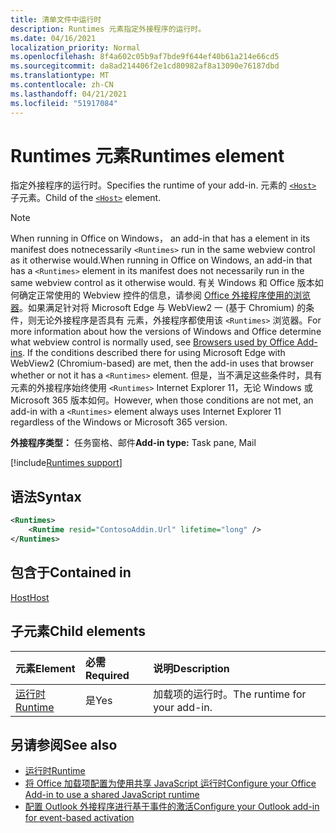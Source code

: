 ```yaml
---
title: 清单文件中运行时
description: Runtimes 元素指定外接程序的运行时。
ms.date: 04/16/2021
localization_priority: Normal
ms.openlocfilehash: 8f4a602c05b9af7bde9f644ef40b61a214e66cd5
ms.sourcegitcommit: da8ad214406f2e1cd80982af8a13090e76187dbd
ms.translationtype: MT
ms.contentlocale: zh-CN
ms.lasthandoff: 04/21/2021
ms.locfileid: "51917084"
---
```

# <a name="runtimes-element"></a><span data-ttu-id="bd8b5-103">Runtimes 元素</span><span class="sxs-lookup"><span data-stu-id="bd8b5-103">Runtimes element</span></span>

<span data-ttu-id="bd8b5-104">指定外接程序的运行时。</span><span class="sxs-lookup"><span data-stu-id="bd8b5-104">Specifies the runtime of your add-in.</span></span> <span data-ttu-id="bd8b5-105">元素的 [`<Host>`](host.md) 子元素。</span><span class="sxs-lookup"><span data-stu-id="bd8b5-105">Child of the [`<Host>`](host.md) element.</span></span>

> [!NOTE]
> <span data-ttu-id="bd8b5-106">When running in Office on Windows， an add-in that has a element in its manifest does notnecessarily `<Runtimes>` run in the same webview control as it otherwise would.</span><span class="sxs-lookup"><span data-stu-id="bd8b5-106">When running in Office on Windows, an add-in that has a `<Runtimes>` element in its manifest does not necessarily run in the same webview control as it otherwise would.</span></span> <span data-ttu-id="bd8b5-107">有关 Windows 和 Office 版本如何确定正常使用的 Webview 控件的信息，请参阅 [Office 外接程序使用的浏览器](../../concepts/browsers-used-by-office-web-add-ins.md)。如果满足针对将 Microsoft Edge 与 WebView2 一 (基于 Chromium) 的条件，则无论外接程序是否具有 元素，外接程序都使用该 `<Runtimes>` 浏览器。</span><span class="sxs-lookup"><span data-stu-id="bd8b5-107">For more information about how the versions of Windows and Office determine what webview control is normally used, see [Browsers used by Office Add-ins](../../concepts/browsers-used-by-office-web-add-ins.md). If the conditions described there for using Microsoft Edge with WebView2 (Chromium-based) are met, then the add-in uses that browser whether or not it has a `<Runtimes>` element.</span></span> <span data-ttu-id="bd8b5-108">但是，当不满足这些条件时，具有 元素的外接程序始终使用 `<Runtimes>` Internet Explorer 11，无论 Windows 或 Microsoft 365 版本如何。</span><span class="sxs-lookup"><span data-stu-id="bd8b5-108">However, when those conditions are not met, an add-in with a `<Runtimes>` element always uses Internet Explorer 11 regardless of the Windows or Microsoft 365 version.</span></span>

<span data-ttu-id="bd8b5-109">**外接程序类型：** 任务窗格、邮件</span><span class="sxs-lookup"><span data-stu-id="bd8b5-109">**Add-in type:** Task pane, Mail</span></span>

[!include[Runtimes support](../../includes/runtimes-note.md)]

## <a name="syntax"></a><span data-ttu-id="bd8b5-110">语法</span><span class="sxs-lookup"><span data-stu-id="bd8b5-110">Syntax</span></span>

```XML
<Runtimes>
    <Runtime resid="ContosoAddin.Url" lifetime="long" />
</Runtimes>
```

## <a name="contained-in"></a><span data-ttu-id="bd8b5-111">包含于</span><span class="sxs-lookup"><span data-stu-id="bd8b5-111">Contained in</span></span>

[<span data-ttu-id="bd8b5-112">Host</span><span class="sxs-lookup"><span data-stu-id="bd8b5-112">Host</span></span>](host.md)

## <a name="child-elements"></a><span data-ttu-id="bd8b5-113">子元素</span><span class="sxs-lookup"><span data-stu-id="bd8b5-113">Child elements</span></span>

|  <span data-ttu-id="bd8b5-114">元素</span><span class="sxs-lookup"><span data-stu-id="bd8b5-114">Element</span></span> |  <span data-ttu-id="bd8b5-115">必需</span><span class="sxs-lookup"><span data-stu-id="bd8b5-115">Required</span></span>  |  <span data-ttu-id="bd8b5-116">说明</span><span class="sxs-lookup"><span data-stu-id="bd8b5-116">Description</span></span>  |
|:-----|:-----|:-----|
| [<span data-ttu-id="bd8b5-117">运行时</span><span class="sxs-lookup"><span data-stu-id="bd8b5-117">Runtime</span></span>](runtime.md) | <span data-ttu-id="bd8b5-118">是</span><span class="sxs-lookup"><span data-stu-id="bd8b5-118">Yes</span></span> |  <span data-ttu-id="bd8b5-119">加载项的运行时。</span><span class="sxs-lookup"><span data-stu-id="bd8b5-119">The runtime for your add-in.</span></span> |

## <a name="see-also"></a><span data-ttu-id="bd8b5-120">另请参阅</span><span class="sxs-lookup"><span data-stu-id="bd8b5-120">See also</span></span>

- [<span data-ttu-id="bd8b5-121">运行时</span><span class="sxs-lookup"><span data-stu-id="bd8b5-121">Runtime</span></span>](runtime.md)
- [<span data-ttu-id="bd8b5-122">将 Office 加载项配置为使用共享 JavaScript 运行时</span><span class="sxs-lookup"><span data-stu-id="bd8b5-122">Configure your Office Add-in to use a shared JavaScript runtime</span></span>](../../develop/configure-your-add-in-to-use-a-shared-runtime.md)
- [<span data-ttu-id="bd8b5-123">配置 Outlook 外接程序进行基于事件的激活</span><span class="sxs-lookup"><span data-stu-id="bd8b5-123">Configure your Outlook add-in for event-based activation</span></span>](../../outlook/autolaunch.md)
